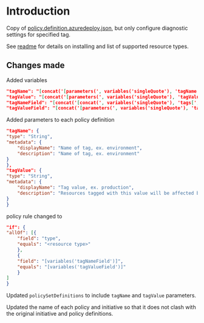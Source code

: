 # Introduction 

Copy of [policy.definition.azuredeploy.json](..\diagnostic-settings\policy.definition.azuredeploy.json), but only configure diagnostic settings for specified tag.

See [readme](..\diagnostic-settings\README.md) for details on installing and list of supported resource types.

## Changes made

Added variables

```json
"tagName": "[concat('[parameters(', variables('singleQuote'), 'tagName', variables('singleQuote'), ')]')]",
"tagValue": "[concat('[parameters(', variables('singleQuote'), 'tagValue', variables('singleQuote'), ')]')]",
"tagNameField": "[concat('[concat(', variables('singleQuote'), 'tags[', variables('singleQuote'), ', parameters(', variables('singleQuote'), 'tagName', variables('singleQuote'), '), ', variables('singleQuote'), ']', variables('singleQuote'), ')]')]",
"tagValueField": "[concat('[parameters(', variables('singleQuote'), 'tagValue', variables('singleQuote'), ')]')]",
```

Added parameters to each policy definition

```json
"tagName": {
"type": "String",
"metadata": {
    "displayName": "Name of tag, ex. environment",
    "description": "Name of tag, ex. environment"
}
},
"tagValue": {
"type": "String",
"metadata": {
    "displayName": "Tag value, ex. production",
    "description": "Resources tagged with this value will be affected by this policy"
}
}
```

policy rule changed to

```json
"if": {
"allOf": [{
    "field": "type",
    "equals": "<resource type>"
    },
    {
    "field": "[variables('tagNameField')]",
    "equals": "[variables('tagValueField')]"
    }
]
}
```

Updated `policySetDefinitions` to include `tagName` and `tagValue` parameters.

Updated the name of each policy and initiative so that it does not clash with the original initiative and policy definitions.